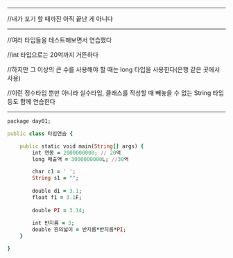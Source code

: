 ***
//내가 포기 할 때까진 아직 끝난 게 아니다
***

//여러 타입들을 테스트해보면서 연습했다

//int 타입으로는 20억까지 거뜬하다

//하지만 그 이상의 큰 수를 사용해야 할 때는 long 타입을 사용한다(은행 같은 곳에서 사용)

//이런 정수타입 뿐만 아니라 실수타입, 클래스를 작성할 때 빼놓을 수 없는 String 타입 등도 함께 연습한다

***
```ruby
package day01;

public class 타입연습 {

	public static void main(String[] args) {
		int 연봉 = 2000000000; // 20억
		long 매출액 = 3000000000L; //30억

		char c1 = ' ';
		String s1 = "";
		
		double d1 = 3.1;
		float f1 = 3.1F;
		
		double PI = 3.14;
		
		int 반지름 = 3;
		double 원의넓이 = 반지름*반지름*PI; 
	}

}
```
